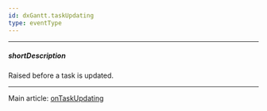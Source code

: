```yaml
---
id: dxGantt.taskUpdating
type: eventType
---
```

---
##### shortDescription
Raised before a task is updated.

---
Main article: [onTaskUpdating](/Documentation/ApiReference/UI_Components/dxGantt/Configuration/#onTaskUpdating)